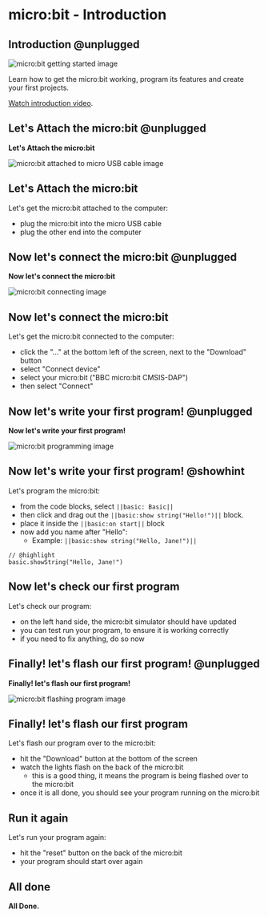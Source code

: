 # micro:bit - Introduction

## Introduction @unplugged

![micro:bit getting started image](https://raw.githubusercontent.com/Mr-Coxall/Microbit-Christmas-Decoration/master/docs/static/micro-bit-getting-started.png)

Learn how to get the micro:bit working, program its features and create your first projects.

[Watch introduction video](https://youtu.be/u2u7UJSRuko).

## Let's Attach the micro:bit @unplugged

**Let's Attach the micro:bit**

![micro:bit attached to micro USB cable image](https://raw.githubusercontent.com/Mr-Coxall/Microbit-Christmas-Decoration/master/docs/static/connect-micro-bit.png)

## Let's Attach the micro:bit

Let's get the micro:bit attached to the computer:
- plug the micro:bit into the micro USB cable
- plug the other end into the computer

## Now let's connect the micro:bit @unplugged

**Now let's connect the micro:bit**

![micro:bit connecting image](https://raw.githubusercontent.com/Mr-Coxall/Microbit-Christmas-Decoration/master/docs/static/pair.png)

## Now let's connect the micro:bit

Let's get the micro:bit connected to the computer:
- click the "..." at the bottom left of the screen, next to the "Download" button
- select "Connect device"
- select your micro:bit ("BBC micro:bit CMSIS-DAP")
- then select "Connect"

## Now let's write your first program! @unplugged

**Now let's write your first program!**

![micro:bit programming image](https://raw.githubusercontent.com/Mr-Coxall/Microbit-Christmas-Decoration/master/docs/static/program.jpg)

## Now let's write your first program! @showhint

Let's program the micro:bit:
- from the code blocks, select ``||basic: Basic||``
- then click and drag out the ``||basic:show string("Hello!")||`` block.
- place it inside the ``||basic:on start||`` block
- now add you name after "Hello":
  - Example: ``||basic:show string("Hello, Jane!")||``

```blocks
// @highlight
basic.showString("Hello, Jane!")
```

## Now let's check our first program

Let's check our program:
- on the left hand side, the micro:bit simulator should have updated
- you can test run your program, to ensure it is working correctly
- if you need to fix anything, do so now

## Finally! let's flash our first program! @unplugged

**Finally! let's flash our first program!**

![micro:bit flashing program image](https://raw.githubusercontent.com/Mr-Coxall/Microbit-Christmas-Decoration/master/docs/static/transfer.jpg)

## Finally! let's flash our first program

Let's flash our program over to the micro:bit:
- hit the "Download" button at the bottom of the screen
- watch the lights flash on the back of the micro:bit
  - this is a good thing, it means the program is being flashed over to the micro:bit
- once it is all done, you should see your program running on the micro:bit

## Run it again

Let's run your program again:
- hit the "reset" button on the back of the micro:bit
- your program should start over again

## All done

**All Done.**
